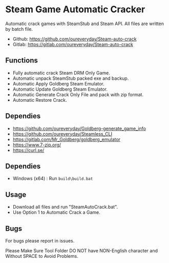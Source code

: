 # Steam Game Automatic Cracker 

Automatic crack games with SteamStub and Steam API. 
All files are written by batch file. 

 * Github: https://github.com/oureveryday/Steam-auto-crack 
 * Gitlab: https://gitlab.com/oureveryday/Steam-auto-crack 

## Functions 

 * Fully automatic crack Steam DRM Only Game. 
 * Automatic unpack SteamStub packed exe and backup. 
 * Automatic Apply Goldberg Steam Emulator. 
 * Automatic Update Goldberg Steam Emulator. 
 * Automatic Generate Crack Only File and pack with zip format. 
 * Automatic Restore Crack. 

## Dependies 
 * https://github.com/oureveryday/Goldberg-generate_game_info 
 * https://github.com/oureveryday/Steamless_CLI 
 * https://gitlab.com/Mr_Goldberg/goldberg_emulator 
 * https://www.7-zip.org/ 
 * https://curl.se/

## Dependies 
 * Windows (x64) : Run `build\build.bat` 
 
## Usage 
 * Download all files and run "SteamAutoCrack.bat". 
 * Use Option 1 to Automatic Crack a Game. 

## Bugs 
For bugs please report in issues. 

Please Make Sure Tool Folder DO NOT have NON-English character and Without SPACE to Avoid Problems.